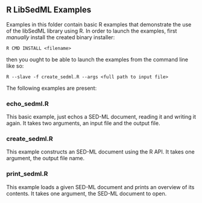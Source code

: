 ## R LibSedML Examples

Examples in this folder contain basic R examples that demonstrate the use of the libSedML library using R. In order to launch the examples, first *manually* install the created binary installer:

 	R CMD INSTALL <filename>

then you ought to be able to launch the examples from the command line like so:

	R --slave -f create_sedml.R --args <full path to input file>

The following examples are present:

### echo_sedml.R
This basic example, just echos a SED-ML document, reading it and writing it again. It takes two arguments, an input file and the output file.

### create_sedml.R
This example constructs an SED-ML document using the R API. It takes one argument, the output file name.

### print_sedml.R
This example loads a given SED-ML document and prints an overview of its contents. It takes one argument, the SED-ML document to open.
